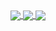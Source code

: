 <div>
  <a href="https://akileshjayakumar.com">
    <img align="center" src="https://github-readme-stats.vercel.app/api?username=akileshjayakumar&theme=github_dark&hide_border=false&count_private=true&hide_title=true&show_icons=true&hide=stars&card_width=400" />
  </a>
  <a href="https://akileshjayakumar.com">
    <img align="center" src="https://github-readme-stats.vercel.app/api/top-langs/?username=akileshjayakumar&theme=github_dark&hide_border=false&count_private=true&hide_title=true&layout=compact&langs_count=100&card_width=400" />
  </a>
  <a href="https://akileshjayakumar.com">
    <img align="center" src="https://github-readme-streak-stats.herokuapp.com?user=akileshjayakumar&theme=github_dark&hide_border=false&mode=weekly&card_width=800" />
  </a>
</div>
